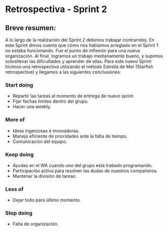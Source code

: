 # Retrospectiva - Sprint 2

## Breve resumen:

A lo largo de la realización del Sprint 2 debimos  trabajar contrarreloj. En este Sprint dimos cuenta que cómo nos habíamos arreglado en el Sprint 1 no estaba funcionando. Fue el punto de inflexión para una nueva organización. Al final, logramos un trabajo medianamente bueno, y supimos sobrellevar las dificultades y aprender de ellas. Para este nuevo Sprint hicimos una retrospectiva utilizando el método Estrella de Mar (Starfish retrospective) y llegamos a las siguientes conclusiones:


### Start doing

 - Repartir las tareas al momento de entrega de nuevo sprint.
 - Fijar fechas limites dentro del grupo.
 - Hacer una weekly.
 

### More of

 - Ideas ingeniosas e innovadoras.
 - Manejo eficiente de prioridades ante la falta de tiempo.
 - Comunicación del equipo.


### Keep doing

- Ayudas en el WA cuando uno del grupo esta trabado programando.
- Participación activa para resolver las dudas de nuestros compañeros. 
- Mantener la división de tareas.


### Less of

- Dejar todo para último momento.


### Stop doing

- Falta de organización.

